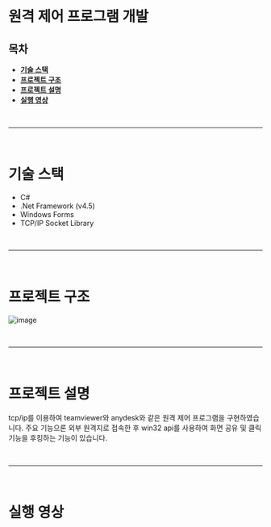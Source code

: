 # 원격 제어 프로그램 개발

## 목차
* **[기술 스택](#기술-스택)**
* **[프로젝트 구조](#프로젝트-구조)**
* **[프로젝트 설명](#프로젝트-설명)**
* **[실행 영상](#실행-영상)**

<br><hr><br>

# 기술 스택
* C#
* .Net Framework (v4.5)
* Windows Forms
* TCP/IP Socket Library

<br><hr><br>

# 프로젝트 구조
![image](https://user-images.githubusercontent.com/97106584/182016551-6165c3dd-2a5b-4386-8528-34c1c156598f.png)

<br><hr><br>

# 프로젝트 설명
tcp/ip를 이용하여 teamviewer와 anydesk와 같은 원격 제어 프로그램을 구현하였습니다. 주요 기능으론 외부 원격지로 접속한 후 win32 api를 사용하여 화면 공유 및 클릭 기능을 후킹하는 기능이 있습니다. 

<br><hr><br>

# 실행 영상

